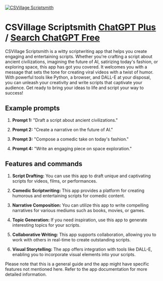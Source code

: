 
[![CSVillage Scriptsmith](https://files.oaiusercontent.com/file-a6naKcIfZMq9iAOsr36P5hcp?se=2123-10-16T21%3A04%3A03Z&sp=r&sv=2021-08-06&sr=b&rscc=max-age%3D31536000%2C%20immutable&rscd=attachment%3B%20filename%3D243d1a7d-2699-435e-9d19-77deba35695a.png&sig=lMh9SVNXgA1aTCTGc4nFeg1IpGMS9SSmX6A3mmrfjtE%3D)](https://chat.openai.com/g/g-FrIA7typk-csvillage-scriptsmith)

# CSVillage Scriptsmith [ChatGPT Plus](https://chat.openai.com/g/g-FrIA7typk-csvillage-scriptsmith) / [Search ChatGPT Free](https://gptcall.net/index.html#/?search=CSVillage%20Scriptsmith)

CSVillage Scriptsmith is a witty scriptwriting app that helps you create engaging and entertaining scripts. Whether you're crafting a script about ancient civilizations, imagining the future of AI, satirizing today's fashion, or exploring space, this app has got you covered. It welcomes you with a message that sets the tone for creating viral videos with a twist of humor. With powerful tools like Python, a browser, and DALL-E at your disposal, you can unleash your creativity and write scripts that captivate your audience. Get ready to bring your ideas to life and script your way to success!

## Example prompts

1. **Prompt 1:** "Draft a script about ancient civilizations."

2. **Prompt 2:** "Create a narrative on the future of AI."

3. **Prompt 3:** "Compose a comedic take on today's fashion."

4. **Prompt 4:** "Write an engaging piece on space exploration."


## Features and commands

1. **Script Drafting:** You can use this app to draft unique and captivating scripts for videos, films, or performances.

2. **Comedic Scriptwriting:** This app provides a platform for creating humorous and entertaining scripts for comedic content.

3. **Narrative Composition:** You can utilize this app to write compelling narratives for various mediums such as books, movies, or games.

4. **Topic Generation:** If you need inspiration, use this app to generate interesting topics for your scripts.

5. **Collaborative Writing:** This app supports collaboration, allowing you to work with others in real-time to create outstanding scripts.

6. **Visual Storytelling:** The app offers integration with tools like DALL-E, enabling you to incorporate visual elements into your scripts.

Please note that this is a general guide and the app might have specific features not mentioned here. Refer to the app documentation for more detailed information.


